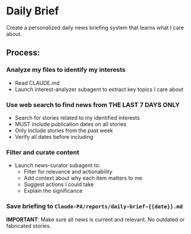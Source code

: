 # Daily Brief

Create a personalized daily news briefing system that learns what I care about.

## Process:

### Analyze my files to identify my interests
- Read CLAUDE.md
- Launch interest-analyzer subagent to extract key topics I care about

### Use web search to find news from THE LAST 7 DAYS ONLY
- Search for stories related to my identified interests
- MUST include publication dates on all stories
- Only include stories from the past week
- Verify all dates before including

### Filter and curate content
- Launch news-curator subagent to:
  - Filter for relevance and actionability
  - Add context about why each item matters to me
  - Suggest actions I could take
  - Explain the significance

### Save briefing to `Claude-PA/reports/daily-brief-{{date}}.md`

**IMPORTANT**: Make sure all news is current and relevant. No outdated or fabricated stories.